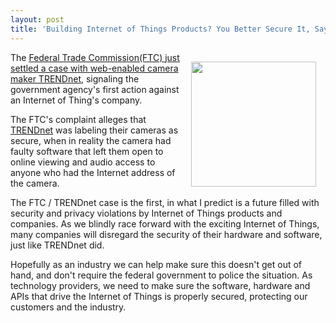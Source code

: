 ```yaml
---
layout: post
title: 'Building Internet of Things Products? You Better Secure It, Says the FTC'
---
```

<p><a href="http://www.trendnet.com/?todo=home"><img style="padding: 15px;" src="https://s3.amazonaws.com/kinlane-productions/trendnet-camera.jpg" alt="" width="200" align="right" /></a></p>
<p>The <a href="http://www.ftc.gov/opa/2013/09/trendnet.shtm">Federal Trade Commission(FTC) just settled a case with web-enabled camera maker TRENDnet</a>, signaling the government agency's first action against an Internet of Thing's company.</p>
<p>The FTC's complaint alleges that <a href="http://www.trendnet.com/?todo=home">TRENDnet</a> was labeling their cameras as secure, when in reality the camera had faulty software that left them open to online viewing and audio access to anyone who had the Internet address of the camera.</p>
<p>The FTC / TRENDnet case is the first, in what I predict is a future filled with security and privacy violations by Internet of Things products and companies.  As we blindly race forward with the exciting Internet of Things, many companies will disregard the security of their hardware and software, just like TRENDnet did.</p>
<p>Hopefully as an industry we can help make sure this doesn't get out of hand, and don't require the federal government to police the situation. As technology providers, we need to make sure the software, hardware and APIs that drive the Internet of Things is properly secured, protecting our customers and the industry.</p>
